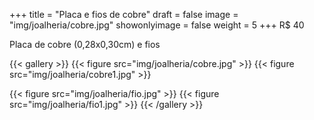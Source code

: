 +++
title = "Placa e fios de cobre"
draft = false
image = "img/joalheria/cobre.jpg"
showonlyimage = false
weight = 5
+++
<span class="price">R$ 40</span>

<!--more-->

Placa de cobre (0,28x0,30cm) e fios

{{< gallery >}}
{{< figure src="img/joalheria/cobre.jpg" >}}
{{< figure src="img/joalheria/cobre1.jpg" >}}

{{< figure src="img/joalheria/fio.jpg" >}}
{{< figure src="img/joalheria/fio1.jpg" >}}
{{< /gallery >}}
